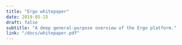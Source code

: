 ```yaml
---
title: "Ergo whitepaper"
date: 2019-05-15
draft: false
subtitle: "A deep general-purpose overview of the Ergo platform."
link: "/docs/whitepaper.pdf"
---
```

